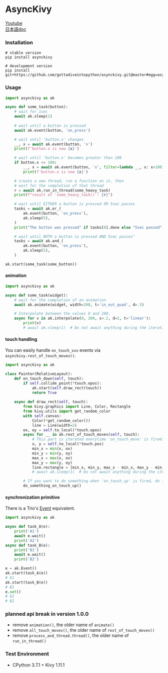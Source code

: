 # AsyncKivy

[Youtube](https://www.youtube.com/playlist?list=PLNdhqAjzeEGjTpmvNck4Uykps8s9LmRTJ)  
[日本語doc](README_jp.md)  

### Installation

```
# stable version
pip install asynckivy
```

```
# development version
pip install git+https://github.com/gottadiveintopython/asynckivy.git@master#egg=asynckivy
```

### Usage

```python
import asynckivy as ak

async def some_task(button):
    # wait for 1sec
    await ak.sleep(1)
    
    # wait until a button is pressed
    await ak.event(button, 'on_press')

    # wait until 'button.x' changes
    __, x = await ak.event(button, 'x')
    print(f'button.x is now {x}')

    # wait until 'button.x' becomes greater than 100
    if button.x <= 100:
        __, x = await ak.event(button, 'x', filter=lambda __, x: x>100)
        print(f'button.x is now {x}')

    # create a new thread, run a function on it, then
    # wait for the completion of that thread
    r = await ak.run_in_thread(some_heavy_task)
    print(f"result of 'some_heavy_task()': {r}")

    # wait until EITHER a button is pressed OR 5sec passes
    tasks = await ak.or_(
        ak.event(button, 'on_press'),
        ak.sleep(5),
    )
    print("The button was pressed" if tasks[0].done else "5sec passed")

    # wait until BOTH a button is pressed AND 5sec passes"
    tasks = await ak.and_(
        ak.event(button, 'on_press'),
        ak.sleep(5),
    )

ak.start(some_task(some_button))
```

#### animation

```python
import asynckivy as ak

async def some_task(widget):
    # wait for the completion of an animation
    await ak.animate(widget, width=200, t='in_out_quad', d=.5)

    # Interpolate between the values 0 and 200.
    async for v in ak.interpolate(0, 200, s=.2, d=2, t='linear'):
        print(v)
        # await ak.sleep(1)  # Do not await anything during the iteration
```

#### touch handling

You can easily handle `on_touch_xxx` events via `asynckivy.rest_of_touch_moves()`.

```python
import asynckivy as ak

class Painter(RelativeLayout):
    def on_touch_down(self, touch):
        if self.collide_point(*touch.opos):
            ak.start(self.draw_rect(touch))
            return True
    
    async def draw_rect(self, touch):
        from kivy.graphics import Line, Color, Rectangle
        from kivy.utils import get_random_color
        with self.canvas:
            Color(*get_random_color())
            line = Line(width=2)
        ox, oy = self.to_local(*touch.opos)
        async for __ in ak.rest_of_touch_moves(self, touch):
            # This part is iterated everytime 'on_touch_move' is fired.
            x, y = self.to_local(*touch.pos)
            min_x = min(x, ox)
            min_y = min(y, oy)
            max_x = max(x, ox)
            max_y = max(y, oy)
            line.rectangle = [min_x, min_y, max_x - min_x, max_y - min_y]
            # await ak.sleep(1)  # Do not await anything during the iteration

        # If you want to do something when 'on_touch_up' is fired, do it here.
        do_something_on_touch_up()
```

#### synchronization primitive

There is a Trio's [Event](https://trio.readthedocs.io/en/stable/reference-core.html#trio.Event) equivalent.

```python
import asynckivy as ak

async def task_A(e):
    print('A1')
    await e.wait()
    print('A2')
async def task_B(e):
    print('B1')
    await e.wait()
    print('B2')

e = ak.Event()
ak.start(task_A(e))
# A1
ak.start(task_B(e))
# B1
e.set()
# A2
# B2
```

### planned api break in version 1.0.0

- remove `animation()`, the older name of `animate()`
- remove `all_touch_moves()`, the older name of `rest_of_touch_moves()`
- remove `process_and_thread.thread()`, the older name of `run_in_thread()`

### Test Environment

- CPython 3.7.1 + Kivy 1.11.1
